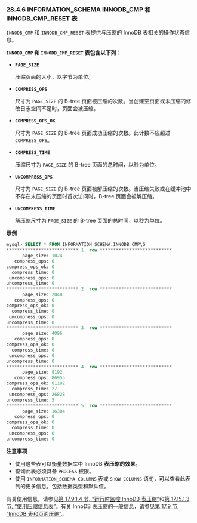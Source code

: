 ### 28.4.6 INFORMATION_SCHEMA INNODB_CMP 和 INNODB_CMP_RESET 表

`INNODB_CMP` 和 `INNODB_CMP_RESET` 表提供与压缩的 InnoDB 表相关的操作状态信息。

**`INNODB_CMP` 和 `INNODB_CMP_RESET` 表包含以下列：**

- **`PAGE_SIZE`**
  
  压缩页面的大小，以字节为单位。
  
- **`COMPRESS_OPS`**
  
  尺寸为 `PAGE_SIZE` 的 B-tree 页面被压缩的次数。当创建空页面或未压缩的修改日志空间不足时，页面会被压缩。
  
- **`COMPRESS_OPS_OK`**
  
  尺寸为 `PAGE_SIZE` 的 B-tree 页面成功压缩的次数。此计数不应超过 `COMPRESS_OPS`。
  
- **`COMPRESS_TIME`**
  
  压缩尺寸为 `PAGE_SIZE` 的 B-tree 页面的总时间，以秒为单位。
  
- **`UNCOMPRESS_OPS`**
  
  尺寸为 `PAGE_SIZE` 的 B-tree 页面被解压缩的次数。当压缩失败或在缓冲池中不存在未压缩的页面时首次访问时，B-tree 页面会被解压缩。
  
- **`UNCOMPRESS_TIME`**
  
  解压缩尺寸为 `PAGE_SIZE` 的 B-tree 页面的总时间，以秒为单位。

**示例**

```sql
mysql> SELECT * FROM INFORMATION_SCHEMA.INNODB_CMP\G
*************************** 1. row ***************************
      page_size: 1024
   compress_ops: 0
compress_ops_ok: 0
  compress_time: 0
 uncompress_ops: 0
uncompress_time: 0
*************************** 2. row ***************************
      page_size: 2048
   compress_ops: 0
compress_ops_ok: 0
  compress_time: 0
 uncompress_ops: 0
uncompress_time: 0
*************************** 3. row ***************************
      page_size: 4096
   compress_ops: 0
compress_ops_ok: 0
  compress_time: 0
 uncompress_ops: 0
uncompress_time: 0
*************************** 4. row ***************************
      page_size: 8192
   compress_ops: 86955
compress_ops_ok: 81182
  compress_time: 27
 uncompress_ops: 26828
uncompress_time: 5
*************************** 5. row ***************************
      page_size: 16384
   compress_ops: 0
compress_ops_ok: 0
  compress_time: 0
 uncompress_ops: 0
uncompress_time: 0
```

**注意事项**

- 使用这些表可以衡量数据库中 InnoDB **表压缩的效果**。
- 查询此表必须具备 `PROCESS` 权限。
- 使用 `INFORMATION_SCHEMA COLUMNS` 表或 `SHOW COLUMNS` 语句，可以查看此表列的更多信息，包括数据类型和默认值。

有关使用信息，请参见[第 17.9.1.4 节, “运行时监控 InnoDB 表压缩”](#monitoring-innodb-table-compression-at-runtime)和[第 17.15.1.3 节, “使用压缩信息表”](#using-the-compression-information-schema-tables)。有关 InnoDB 表压缩的一般信息，请参见[第 17.9 节, “InnoDB 表和页面压缩”](#innodb-table-and-page-compression)。